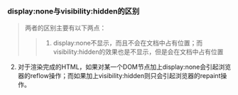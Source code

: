 ### display:none与visibility:hidden的区别
> 两者的区别主要有以下两点：  
>> 1) display:none不显示，而且不会在文档中占有位置；而visibility:hidden的效果也是不显示，但是会在文档中占有位置  
   2) 对于渲染完成的HTML，如果对某一个DOM节点加上display:none会引起浏览器的reflow操作；而如果加上visibility:hidden则只会引起浏览器的repaint操作。
